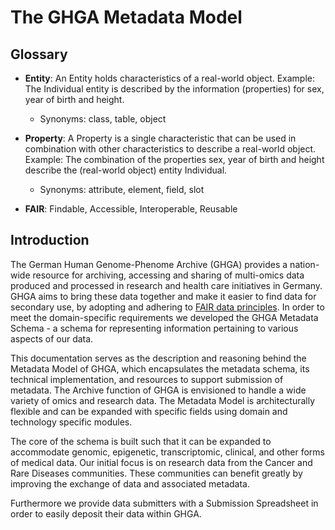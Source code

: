 # The GHGA Metadata Model
## **Glossary**
- **Entity**: An Entity holds characteristics of a real-world object. Example: The Individual entity is described by the information (properties) for sex, year of birth and height.

    - Synonyms: class, table, object

- **Property**: A Property is a single characteristic that can be used in combination with other characteristics to describe a real-world object. Example: The combination of the properties sex, year of birth and height describe the (real-world object) entity Individual.

    - Synonyms: attribute, element, field, slot

- **FAIR**: Findable, Accessible, Interoperable, Reusable

## **Introduction**
The German Human Genome-Phenome Archive (GHGA) provides a nation-wide resource for archiving, accessing and sharing of multi-omics data produced and processed in research and health care initiatives in Germany. GHGA aims to bring these data together and make it easier to find data for secondary use, by adopting and adhering to [FAIR data principles](https://doi.org/10.1038/sdata.2016.18). In order to meet the domain-specific requirements we developed the GHGA Metadata Schema - a schema for representing information pertaining to various aspects of our data.

This documentation serves as the description and reasoning behind the Metadata Model of GHGA, which encapsulates the metadata schema, its technical implementation, and resources to support submission of metadata. The Archive function of GHGA is envisioned to handle a wide variety of omics and research data. The Metadata Model is architecturally flexible and can be expanded with specific fields using domain and technology specific modules.


The core of the schema is built such that it can be expanded to accommodate genomic, epigenetic, transcriptomic, clinical, and other forms of medical data. Our initial focus is on research data from the Cancer and Rare Diseases communities. These communities  can benefit greatly by improving the exchange of data and associated metadata.

Furthermore we provide data submitters with a Submission Spreadsheet in order to easily deposit their data within GHGA.
